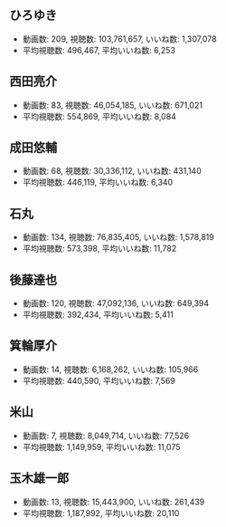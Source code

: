 ## ひろゆき

-   動画数: 209, 視聴数: 103,761,657, いいね数: 1,307,078
-   平均視聴数: 496,467, 平均いいね数: 6,253

## 西田亮介

-   動画数: 83, 視聴数: 46,054,185, いいね数: 671,021
-   平均視聴数: 554,869, 平均いいね数: 8,084

## 成田悠輔

-   動画数: 68, 視聴数: 30,336,112, いいね数: 431,140
-   平均視聴数: 446,119, 平均いいね数: 6,340

## 石丸

-   動画数: 134, 視聴数: 76,835,405, いいね数: 1,578,819
-   平均視聴数: 573,398, 平均いいね数: 11,782

## 後藤達也

-   動画数: 120, 視聴数: 47,092,136, いいね数: 649,394
-   平均視聴数: 392,434, 平均いいね数: 5,411

## 箕輪厚介

-   動画数: 14, 視聴数: 6,168,262, いいね数: 105,966
-   平均視聴数: 440,590, 平均いいね数: 7,569

## 米山

-   動画数: 7, 視聴数: 8,049,714, いいね数: 77,526
-   平均視聴数: 1,149,959, 平均いいね数: 11,075

## 玉木雄一郎

-   動画数: 13, 視聴数: 15,443,900, いいね数: 261,439
-   平均視聴数: 1,187,992, 平均いいね数: 20,110


